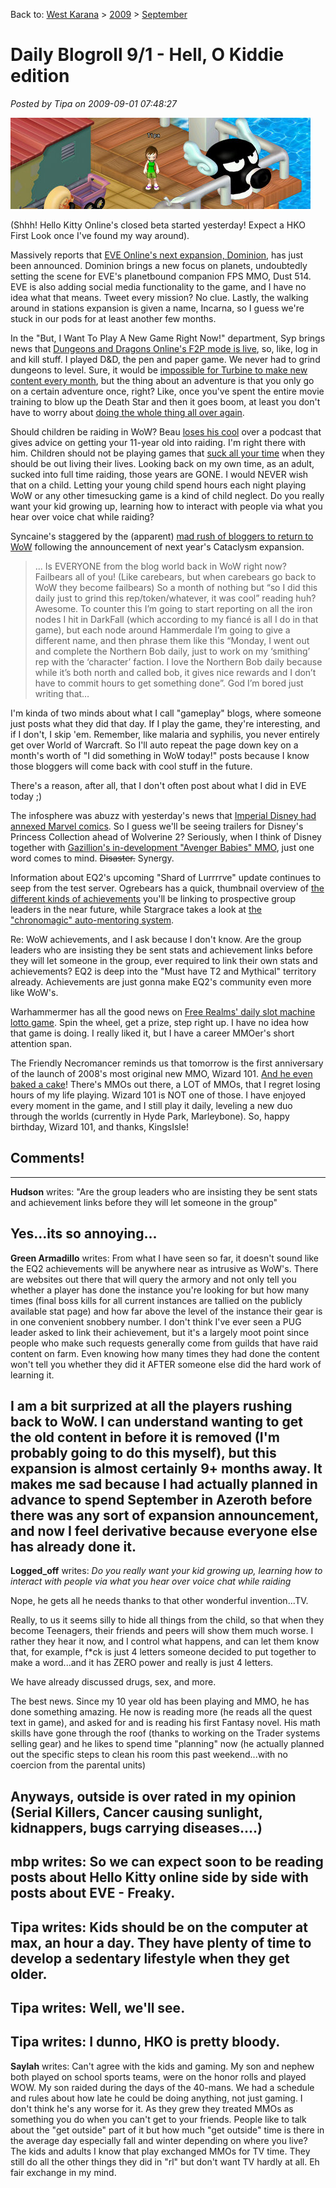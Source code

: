 Back to: [West Karana](/posts/westkarana.md) > [2009](/posts/2009/westkarana.md) > [September](./westkarana.md)
# Daily Blogroll 9/1 - Hell, O Kiddie edition

*Posted by Tipa on 2009-09-01 07:48:27*

![Dazed and Confused in Sanriotown](../../../uploads/2009/09/hko-2009-09-01-07-24-48-98.jpg "Dazed and Confused in Sanriotown")

(Shhh! Hello Kitty Online's closed beta started yesterday! Expect a HKO First Look once I've found my way around).

Massively reports that [EVE Online's next expansion, Dominion](http://www.massively.com/2009/08/31/eve-online-announces-dominion-expansion-walking-in-stations-r/), has just been announced. Dominion brings a new focus on planets, undoubtedly setting the scene for EVE's planetbound companion FPS MMO, Dust 514. EVE is also adding social media functionality to the game, and I have no idea what that means. Tweet every mission? No clue. Lastly, the walking around in stations expansion is given a name, Incarna, so I guess we're stuck in our pods for at least another few months.

In the "But, I Want To Play A New Game Right Now!" department, Syp brings news that [Dungeons and Dragons Online's F2P mode is live](http://biobreak.wordpress.com/2009/08/31/theres-this-dungeon-see-and-a-dragon/), so, like, log in and kill stuff. I played D&D, the pen and paper game. We never had to grind dungeons to level. Sure, it would be [impossible for Turbine to make new content every month](http://www.ghetto-overlord.com/Blog/?p=61), but the thing about an adventure is that you only go on a certain adventure once, right? Like, once you've spent the entire movie training to blow up the Death Star and then it goes boom, at least you don't have to worry about [doing the whole thing all over again](http://en.wikipedia.org/wiki/Star_Wars_Episode_VI:_Return_of_the_Jedi).

Should children be raiding in WoW? Beau [loses his cool](http://epicdolls.com/beauturkey/?p=2062) over a podcast that gives advice on getting your 11-year old into raiding. I'm right there with him. Children should not be playing games that [suck all your time](http://www.csd.uwo.ca/Infocom/dungeon.html) when they should be out living their lives. Looking back on my own time, as an adult, sucked into full time raiding, those years are GONE. I would NEVER wish that on a child. Letting your young child spend hours each night playing WoW or any other timesucking game is a kind of child neglect. Do you really want your kid growing up, learning how to interact with people via what you hear over voice chat while raiding?

Syncaine's staggered by the (apparent) [mad rush of bloggers to return to WoW](http://syncaine.wordpress.com/2009/08/31/maybe-its-time-to-return-to-wow/) following the announcement of next year's Cataclysm expansion. 


> ... Is EVERYONE from the blog world back in WoW right now? Failbears all of you! (Like carebears, but when carebears go back to WoW they become failbears) So a month of nothing but “so I did this daily just to grind this rep/token/whatever, it was cool” reading huh? Awesome. To counter this I’m going to start reporting on all the iron nodes I hit in DarkFall (which according to my fiancé is all I do in that game), but each node around Hammerdale I’m going to give a different name, and then phrase them like this “Monday, I went out and complete the Northern Bob daily, just to work on my ‘smithing’ rep with the ‘character’ faction. I love the Northern Bob daily because while it’s both north and called bob, it gives nice rewards and I don’t have to commit hours to get something done”. God I’m bored just writing that…



I'm kinda of two minds about what I call "gameplay" blogs, where someone just posts what they did that day. If I play the game, they're interesting, and if I don't, I skip 'em. Remember, like malaria and syphilis, you never entirely get over World of Warcraft. So I'll auto repeat the page down key on a month's worth of "I did something in WoW today!" posts because I know those bloggers will come back with cool stuff in the future.

There's a reason, after all, that I don't often post about what I did in EVE today ;)

The infosphere was abuzz with yesterday's news that [Imperial Disney had annexed Marvel comics](http://thallians.blogspot.com/2009/08/disney-is-buying-marvel-its-official.html). So I guess we'll be seeing trailers for Disney's Princess Collection ahead of Wolverine 2? Seriously, when I think of Disney together with [Gazillion's in-development "Avenger Babies" MMO](http://marvel.com/news/vgstories.7249.Marvel_MMO_Deal_Signed), just one word comes to mind. ~~Disaster.~~ Synergy.

Information about EQ2's upcoming "Shard of Lurrrrve" update continues to seep from the test server. Ogrebears has a quick, thumbnail overview of [the different kinds of achievements](http://ogrebear.com/?p=1289) you'll be linking to prospective group leaders in the near future, while Stargrace takes a look at [the "chronomagic" auto-mentoring system](http://mmoquests.com/2009/08/31/gu-53-part-ii-chronomagic/). 

Re: WoW achievements, and I ask because I don't know. Are the group leaders who are insisting they be sent stats and achievement links before they will let someone in the group, ever required to link their own stats and achievements? EQ2 is deep into the "Must have T2 and Mythical" territory already. Achievements are just gonna make EQ2's community even more like WoW's.

Warhammermer has all the good news on [Free Realms' daily slot machine lotto game](http://exploringwar.wordpress.com/2009/08/31/free-realms-spin-the-wheel/). Spin the wheel, get a prize, step right up. I have no idea how that game is doing. I really liked it, but I have a career MMOer's short attention span.

The Friendly Necromancer reminds us that tomorrow is the first anniversary of the launch of 2008's most original new MMO, Wizard 101. [And he even baked a cake](http://thefriendlynecromancer.blogspot.com/2009/09/happy-birthday-wizard101.html)! There's MMOs out there, a LOT of MMOs, that I regret losing hours of my life playing. Wizard 101 is NOT one of those. I have enjoyed every moment in the game, and I still play it daily, leveling a new duo through the worlds (currently in Hyde Park, Marleybone). So, happy birthday, Wizard 101, and thanks, KingsIsle!


## Comments!
---
**Hudson** writes: "Are the group leaders who are insisting they be sent stats and achievement links before they will let someone in the group"

Yes...its so annoying...
---
**Green Armadillo** writes: From what I have seen so far, it doesn't sound like the EQ2 achievements will be anywhere near as intrusive as WoW's. There are websites out there that will query the armory and not only tell you whether a player has done the instance you're looking for but how many times (final boss kills for all current instances are tallied on the publicly available stat page) and how far above the level of the instance their gear is in one convenient snobbery number. I don't think I've ever seen a PUG leader asked to link their achievement, but it's a largely moot point since people who make such requests generally come from guilds that have raid content on farm. Even knowing how many times they had done the content won't tell you whether they did it AFTER someone else did the hard work of learning it. 

I am a bit surprized at all the players rushing back to WoW. I can understand wanting to get the old content in before it is removed (I'm probably going to do this myself), but this expansion is almost certainly 9+ months away. It makes me sad because I had actually planned in advance to spend September in Azeroth before there was any sort of expansion announcement, and now I feel derivative because everyone else has already done it.
---
**Logged_off** writes: *Do you really want your kid growing up, learning how to interact with people via what you hear over voice chat while raiding*

Nope, he gets all he needs thanks to that other wonderful invention...TV.

Really, to us it seems silly to hide all things from the child, so that when they become Teenagers, their friends and peers will show them much worse. 
I rather they hear it now, and I control what happens, and can let them know that, for example, f*ck is just 4 letters someone decided to put together to make a word...and it has ZERO power and really is just 4 letters.

We have already discussed drugs, sex, and more.

The best news. Since my 10 year old has been playing and MMO, he has done something amazing. He now is reading more (he reads all the quest text in game), and asked for and is reading his first Fantasy novel. 
His math skills have gone through the roof (thanks to working on the Trader systems selling gear) and he likes to spend time "planning" now (he actually planned out the specific steps to clean his room this past weekend...with no coercion from the parental units)

Anyways, outside is over rated in my opinion (Serial Killers, Cancer causing sunlight, kidnappers, bugs carrying diseases....)
---
**mbp** writes: So we can expect soon to be reading posts about Hello Kitty online side by side with posts about EVE - Freaky.
---
**Tipa** writes: Kids should be on the computer at max, an hour a day. They have plenty of time to develop a sedentary lifestyle when they get older.
---
**Tipa** writes: Well, we'll see.
---
**Tipa** writes: I dunno, HKO is pretty bloody.
---
**Saylah** writes: Can't agree with the kids and gaming. My son and nephew both played on school sports teams, were on the honor rolls and played WOW. My son raided during the days of the 40-mans. We had a schedule and rules about how late he could be doing anything, not just gaming. I don't think he's any worse for it. As they grew they treated MMOs as something you do when you can't get to your friends. People like to talk about the "get outside" part of it but how much "get outside" time is there in the average day especially fall and winter depending on where you live? The kids and adults I know that play exchanged MMOs for TV time. They still do all the other things they did in "rl" but don't want TV hardly at all. Eh fair exchange in my mind.
